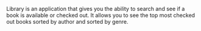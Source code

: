 Library is an application that gives you the ability to search and see if a book is available or checked out. It allows you to see the top most checked out books sorted by author and sorted by genre.
